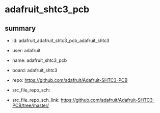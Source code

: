 # adafruit_shtc3_pcb
 
## summary 
* id: adafruit_adafruit_shtc3_pcb_adafruit_shtc3
* user: adafruit
* name: adafruit_shtc3_pcb
* board: adafruit_shtc3
* repo: https://github.com/adafruit/Adafruit-SHTC3-PCB



* src_file_repo_sch: 
* src_file_repo_sch_link: https://github.com/adafruit/Adafruit-SHTC3-PCB/tree/master/




